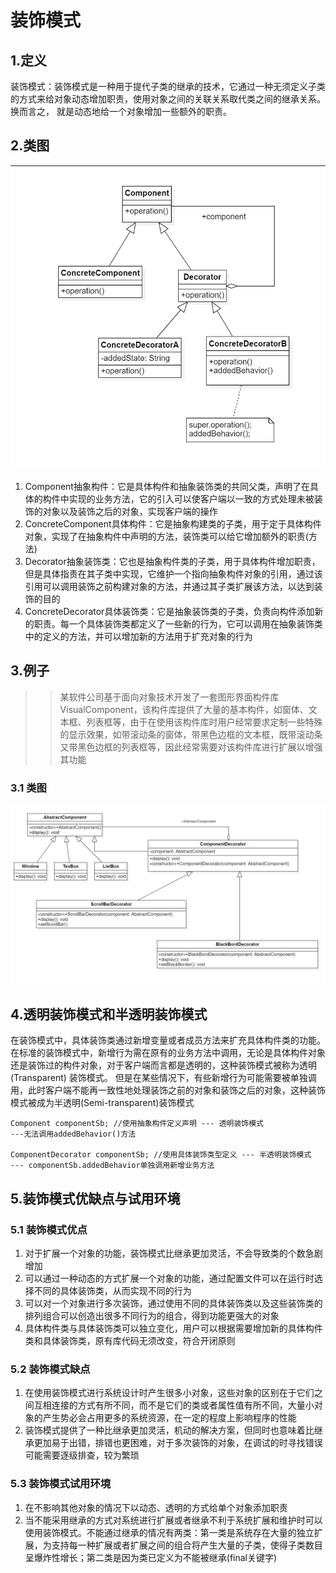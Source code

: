 # 装饰模式

## 1.定义

装饰模式：装饰模式是一种用于提代子类的继承的技术，它通过一种无须定义子类的方式来给对象动态增加职责，使用对象之间的关联关系取代类之间的继承关系。换而言之， 就是动态地给一个对象增加一些额外的职责。

## 2.类图

![img.png](img/DecoratorThought.png)

1. Component抽象构件：它是具体构件和抽象装饰类的共同父类，声明了在具体的构件中实现的业务方法，它的引入可以使客户端以一致的方式处理未被装饰的对象以及装饰之后的对象，实现客户端的操作
2. ConcreteComponent具体构件：它是抽象构建类的子类，用于定于具体构件对象，实现了在抽象构件中声明的方法，装饰类可以给它增加额外的职责(方法)
3. Decorator抽象装饰类：它也是抽象构件类的子类，用于具体构件增加职责，但是具体指责在其子类中实现，它维护一个指向抽象构件对象的引用，通过该引用可以调用装饰之前构建对象的方法，并通过其子类扩展该方法，以达到装饰的目的
4. ConcreteDecorator具体装饰类：它是抽象装饰类的子类，负责向构件添加新的职责。每一个具体装饰类都定义了一些新的行为，它可以调用在抽象装饰类中的定义的方法，并可以增加新的方法用于扩充对象的行为

## 3.例子

> > 某软件公司基于面向对象技术开发了一套图形界面构件库VisualComponent，该构件库提供了大量的基本构件，如窗体、文本框、列表框等，由于在使用该构件库时用户经常要求定制一些特殊的显示效果，如带滚动条的窗体，带黑色边框的文本框，既带滚动条又带黑色边框的列表框等，因此经常需要对该构件库进行扩展以增强其功能

### 3.1 类图

![img.png](img/DecoratorExample.png)

## 4.透明装饰模式和半透明装饰模式

在装饰模式中，具体装饰类通过新增变量或者成员方法来扩充具体构件类的功能。在标准的装饰模式中，新增行为需在原有的业务方法中调用，无论是具体构件对象还是装饰过的构件对象，对于客户端而言都是透明的，这种装饰模式被称为透明(Transparent)
装饰模式。 但是在某些情况下，有些新增行为可能需要被单独调用，此时客户端不能再一致性地处理装饰之前的对象和装饰之后的对象，这种装饰模式被成为半透明(Semi-transparent)装饰模式

```
Component componentSb; //使用抽象构件定义声明 --- 透明装饰模式
---无法调用addedBehavior()方法

ComponentDecorator componentSb; //使用具体装饰类型定义 --- 半透明装饰模式 
--- componentSb.addedBehavior单独调用新增业务方法
```

## 5.装饰模式优缺点与试用环境

### 5.1 装饰模式优点

1. 对于扩展一个对象的功能，装饰模式比继承更加灵活，不会导致类的个数急剧增加
2. 可以通过一种动态的方式扩展一个对象的功能，通过配置文件可以在运行时选择不同的具体装饰类，从而实现不同的行为
3. 可以对一个对象进行多次装饰，通过使用不同的具体装饰类以及这些装饰类的排列组合可以创造出很多不同行为的组合，得到功能更强大的对象
4. 具体构件类与具体装饰类可以独立变化，用户可以根据需要增加新的具体构件类和具体装饰类，原有库代码无须改变，符合开闭原则

### 5.2 装饰模式缺点

1. 在使用装饰模式进行系统设计时产生很多小对象，这些对象的区别在于它们之间互相连接的方式有所不同，而不是它们的类或者属性值有所不同，大量小对象的产生势必会占用更多的系统资源，在一定的程度上影响程序的性能
2. 装饰模式提供了一种比继承更加灵活，机动的解决方案，但同时也意味着比继承更加易于出错，排错也更困难，对于多次装饰的对象，在调试的时寻找错误可能需要逐级排查，较为繁琐

### 5.3 装饰模式试用环境

1. 在不影响其他对象的情况下以动态、透明的方式给单个对象添加职责
2. 当不能采用继承的方式对系统进行扩展或者继承不利于系统扩展和维护时可以使用装饰模式。不能通过继承的情况有两类：第一类是系统存在大量的独立扩展，为支持每一种扩展或者扩展之间的组合将产生大量的子类，使得子类数目呈爆炸性增长；第二类是因为类已定义为不能被继承(final关键字)
